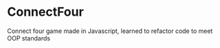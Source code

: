 # ConnectFour

Connect four game made in Javascript, learned to refactor code to meet OOP standards
